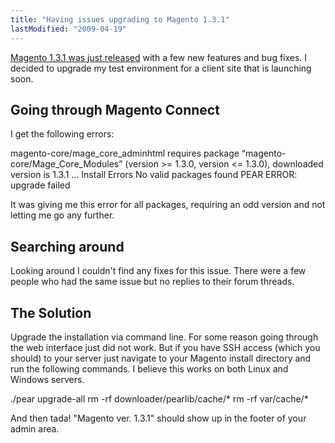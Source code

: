 ```yaml
---
title: "Having issues upgrading to Magento 1.3.1"
lastModified: "2009-04-19"
---
```


[Magento 1.3.1 was just released](http://www.magentocommerce.com/blog/comments/magento-version-131-now-available/) with a few new features and bug fixes. I decided to upgrade my test environment for a client site that is launching soon.

## Going through Magento Connect

I get the following errors:

magento-core/mage\_core\_adminhtml requires package “magento-core/Mage\_Core\_Modules”
(version >= 1.3.0, version <= 1.3.0), downloaded version is 1.3.1
...
Install Errors
No valid packages found
PEAR ERROR: upgrade failed

It was giving me this error for all packages, requiring an odd version and not letting me go any further.

## Searching around

Looking around I couldn't find any fixes for this issue. There were a few people who had the same issue but no replies to their forum threads.

## The Solution

Upgrade the installation via command line. For some reason going through the web interface just did not work. But if you have SSH access (which you should) to your server just navigate to your Magento install directory and run the following commands. I believe this works on both Linux and Windows servers.

./pear upgrade-all
rm -rf downloader/pearlib/cache/\*
rm -rf var/cache/\*

And then tada! "Magento ver. 1.3.1" should show up in the footer of your admin area.
